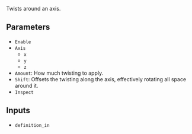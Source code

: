 Twists around an axis.

## Parameters

* `Enable`
* `Axis`
  * `x`
  * `y`
  * `z`
* `Amount`: How much twisting to apply.
* `Shift`: Offsets the twisting along the axis, effectively rotating all space around it.
* `Inspect`

## Inputs

* `definition_in`